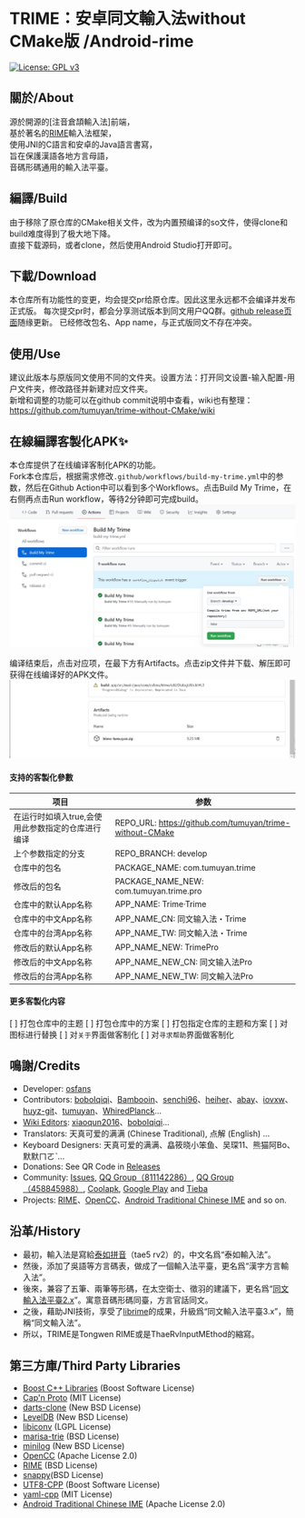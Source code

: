 # TRIME：安卓同文輸入法without CMake版 /Android-rime
[![License: GPL v3](https://img.shields.io/badge/License-GPL%20v3-blue.svg)](https://www.gnu.org/licenses/gpl-3.0)

## 關於/About
源於開源的[注音倉頡輸入法]前端，  
基於著名的[RIME]輸入法框架，  
使用JNI的C語言和安卓的Java語言書寫，  
旨在保護漢語各地方言母語，  
音碼形碼通用的輸入法平臺。  

## 編譯/Build
由于移除了原仓库的CMake相关文件，改为内置预编译的so文件，使得clone和build难度得到了极大地下降。  
直接下载源码，或者clone，然后使用Android Studio打开即可。

## 下載/Download
本仓库所有功能性的变更，均会提交pr给原仓库。因此这里永远都不会编译并发布正式版。 
每次提交pr时，都会分享测试版本到同文用户QQ群。[github release页面](https://github.com/osfans/trime/releases)随缘更新。
已经修改包名、App name，与正式版同文不存在冲突。

## 使用/Use
建议此版本与原版同文使用不同的文件夹。设置方法：打开同文设置-输入配置-用户文件夹，修改路径并新建对应文件夹。  
新增和调整的功能可以在github commit说明中查看，wiki也有整理： https://github.com/tumuyan/trime-without-CMake/wiki  

## 在線編譯客製化APK✨
本仓库提供了在线编译客制化APK的功能。  
Fork本仓库后，根据需求修改`.github/workflows/build-my-trime.yml`中的参数，然后在Github Action中可以看到多个Workflows。点击Build My Trime，在右侧再点击Run workflow，等待2分钟即可完成build。  
![](ci_1.jpg)

编译结束后，点击对应项，在最下方有Artifacts。点击zip文件并下载、解压即可获得在线编译好的APK文件。  
![](ci_2.jpg)

#### 支持的客製化參數
| 项目                                              | 参数                                                     |
| ------------------------------------------------- | -------------------------------------------------------- |
| 在运行时如填入true,会使用此参数指定的仓库进行编译 | REPO_URL: https://github.com/tumuyan/trime-without-CMake |
| 上个参数指定的分支                                | REPO_BRANCH: develop                                     |
| 仓库中的包名                                      | PACKAGE_NAME: com.tumuyan.trime                          |
| 修改后的包名                                      | PACKAGE_NAME_NEW: com.tumuyan.trime.pro                  |
| 仓库中的默认App名称                               | APP_NAME: Trime·Trime                                    |
| 仓库中的中文App名称                               | APP_NAME_CN: 同文输入法・Trime                           |
| 仓库中的台湾App名称                               | APP_NAME_TW: 同文輸入法・Trime                           |
| 修改后的默认App名称                               | APP_NAME_NEW: TrimePro                                   |
| 修改后的中文App名称                               | APP_NAME_NEW_CN: 同文输入法Pro                           |
| 修改后的台湾App名称                               | APP_NAME_NEW_TW: 同文輸入法Pro                           |

#### 更多客製化内容
[ ] 打包仓库中的主题
[ ] 打包仓库中的方案
[ ] 打包指定仓库的主题和方案
[ ] 对图标进行替换
[ ] 对`关于`界面做客制化
[ ] 对`寻求帮助`界面做客制化

## 鳴謝/Credits
- Developer: [osfans](https://github.com/osfans)
- Contributors: [boboIqiqi](https://github.com/boboIqiqi)、[Bambooin](https://github.com/Bambooin)、[senchi96](https://github.com/senchi96)、[heiher](https://github.com/heiher)、[abay](https://github.com/a342191555)、[iovxw](https://github.com/iovxw)、[huyz-git](https://github.com/huyz-git)、[tumuyan](https://github.com/tumuyan)、[WhiredPlanck](https://github.com/WhiredPlanck)...
- [Wiki Editors](https://github.com/osfans/trime/wiki): [xiaoqun2016](https://github.com/xiaoqun2016)、[boboIqiqi](https://github.com/boboIqiqi)...
- Translators: 天真可爱的满满 (Chinese Traditional), 点解 (English) ...
- Keyboard Designers: 天真可爱的满满、皛筱晓小笨鱼、吴琛11、熊猫阿Bo、默默ㄇㄛˋ...
- Donations: See QR Code in [Releases](https://github.com/osfans/trime/releases)
- Community: [Issues](https://github.com/osfans/trime/issues), [QQ Group（811142286）](https://jq.qq.com/?_wv=1027&k=AXdR80HN), [QQ Group（458845988）](https://jq.qq.com/?_wv=1027&k=n6xT4G3q), [Coolapk](http://www.coolapk.com/apk/com.osfans.trime), [Google Play](https://play.google.com/store/apps/details?id=com.osfans.trime) and [Tieba](http://tieba.baidu.com/f?kw=rime)
- Projects: [RIME]、[OpenCC]、[Android Traditional Chinese IME] and so on.

## 沿革/History
- 最初，輸入法是寫給[泰如拼音](http://taerv.nguyoeh.com/ime/)（tae5 rv2）的，中文名爲“泰如輸入法”。  
- 然後，添加了吳語等方言碼表，做成了一個輸入法平臺，更名爲“漢字方言輸入法”。  
- 後來，兼容了五筆、兩筆等形碼，在太空衛士、徵羽的建議下，更名爲“[同文輸入法平臺2.x](https://github.com/osfans/trime-legacy)”。寓意音碼形碼同臺，方言官話同文。  
- 之後，藉助JNI技術，享受了[librime](https://github.com/rime/librime)的成果，升級爲“同文輸入法平臺3.x”，簡稱“同文輸入法”。  
- 所以，TRIME是Tongwen RIME或是ThaeRvInputMEthod的縮寫。

## 第三方庫/Third Party Libraries
- [Boost C++ Libraries](https://www.boost.org/) (Boost Software License)
- [Cap'n Proto](https://capnproto.org/) (MIT License)
- [darts-clone](https://github.com/s-yata/darts-clone) (New BSD License)
- [LevelDB](https://github.com/google/leveldb) (New BSD License)
- [libiconv](https://www.gnu.org/software/libiconv/) (LGPL License)
- [marisa-trie](https://github.com/s-yata/marisa-trie) (BSD License)
- [minilog](http://ceres-solver.org/) (New BSD License)
- [OpenCC](https://github.com/BYVoid/OpenCC) (Apache License 2.0)
- [RIME](https://rime.im) (BSD License)
- [snappy](https://github.com/google/snappy)(BSD License)
- [UTF8-CPP](http://utfcpp.sourceforge.net/) (Boost Software License)
- [yaml-cpp](https://github.com/jbeder/yaml-cpp) (MIT License)
- [Android Traditional Chinese IME](https://code.google.com/p/android-traditional-chinese-ime/) (Apache License 2.0)

[Android Traditional Chinese IME]: https://code.google.com/p/android-traditional-chinese-ime/
[RIME]: http://rime.im
[OpenCC]: https://github.com/BYVoid/OpenCC
